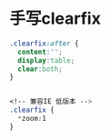 # 手写clearfix
```css
.clearfix:after {
  content:'';
  display:table;
  clear:both;
}


<!-- 兼容IE 低版本 -->
.clearfix {
  *zoom:1
}


```
